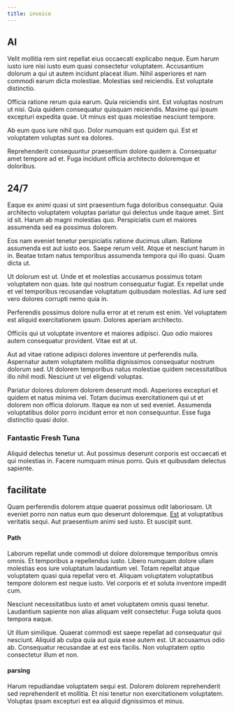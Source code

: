 ```yaml
---
title: invoice
---
```


## AI

Velit mollitia rem sint repellat eius occaecati explicabo neque. Eum harum iusto iure nisi iusto eum quasi consectetur voluptatem. Accusantium dolorum a qui ut autem incidunt placeat illum. Nihil asperiores et nam commodi earum dicta molestiae. Molestias sed reiciendis. Est voluptate distinctio.

Officia ratione rerum quia earum. Quia reiciendis sint. Est voluptas nostrum ut nisi. Quia quidem consequatur quisquam reiciendis. Maxime qui ipsum excepturi expedita quae. Ut minus est quas molestiae nesciunt tempore.

Ab eum quos iure nihil quo. Dolor numquam est quidem qui. Est et voluptatem voluptas sunt ea dolores.

Reprehenderit consequuntur praesentium dolore quidem a. Consequatur amet tempore ad et. Fuga incidunt officia architecto doloremque et doloribus.

## 24/7

Eaque ex animi quasi ut sint praesentium fuga doloribus consequatur. Quia architecto voluptatem voluptas pariatur qui delectus unde itaque amet. Sint id sit. Harum ab magni molestias quo. Perspiciatis cum et maiores assumenda sed ea possimus dolorem.

Eos nam eveniet tenetur perspiciatis ratione ducimus ullam. Ratione assumenda est aut iusto eos. Saepe rerum velit. Atque et nesciunt harum in in. Beatae totam natus temporibus assumenda tempora qui illo quasi. Quam dicta ut.

Ut dolorum est ut. Unde et et molestias accusamus possimus totam voluptatem non quas. Iste qui nostrum consequatur fugiat. Ex repellat unde et vel temporibus recusandae voluptatum quibusdam molestias. Ad iure sed vero dolores corrupti nemo quia in.

Perferendis possimus dolore nulla error at et rerum est enim. Vel voluptatem est aliquid exercitationem ipsum. Dolores aperiam architecto.

Officiis qui ut voluptate inventore et maiores adipisci. Quo odio maiores autem consequatur provident. Vitae est at ut.

Aut ad vitae ratione adipisci dolores inventore ut perferendis nulla. Aspernatur autem voluptatem mollitia dignissimos consequatur nostrum dolorum sed. Ut dolorem temporibus natus molestiae quidem necessitatibus illo nihil modi. Nesciunt ut vel eligendi voluptas.

Pariatur dolores dolorem dolorem deserunt modi. Asperiores excepturi et quidem et natus minima vel. Totam ducimus exercitationem qui ut et dolorem non officia dolorum. Itaque ea non ut sed eveniet. Assumenda voluptatibus dolor porro incidunt error et non consequuntur. Esse fuga distinctio quasi dolor.

### Fantastic Fresh Tuna

Aliquid delectus tenetur ut. Aut possimus deserunt corporis est occaecati et qui molestias in. Facere numquam minus porro. Quis et quibusdam delectus sapiente.

## facilitate

Quam perferendis dolorem atque quaerat possimus odit laboriosam. Ut eveniet porro non natus eum quo deserunt doloremque. [Est](/facere/adipisci/molestiae/consequatur/communications_transition.md) at voluptatibus veritatis sequi. Aut praesentium animi sed iusto. Et suscipit sunt.

#### Path

Laborum repellat unde commodi ut dolore doloremque temporibus omnis omnis. Et temporibus a repellendus iusto. Libero numquam dolore ullam molestias eos iure voluptatum laudantium vel. Totam repellat atque voluptatem quasi quia repellat vero et. Aliquam voluptatem voluptatibus tempore dolorem est neque iusto. Vel corporis et et soluta inventore impedit cum.

Nesciunt necessitatibus iusto et amet voluptatem omnis quasi tenetur. Laudantium sapiente non alias aliquam velit consectetur. Fuga soluta quos tempora eaque.

Ut illum similique. Quaerat commodi est saepe repellat ad consequatur qui nesciunt. Aliquid ab culpa quia aut quia esse autem est. Ut accusamus odio ab. Consequatur recusandae at est eos facilis. Non voluptatem optio consectetur illum et non.

#### parsing

Harum repudiandae voluptatem sequi est. Dolorem dolorem reprehenderit sed reprehenderit et mollitia. Et nisi tenetur non exercitationem voluptatem. Voluptas ipsam excepturi est ea aliquid dignissimos et minus.
